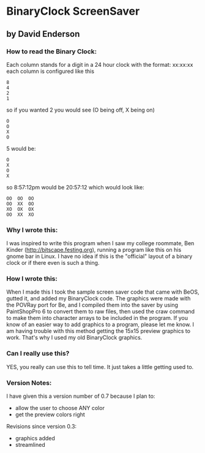 
# BinaryClock ScreenSaver

## by David Enderson

### How to read the Binary Clock:

Each column stands for a digit in a 24 hour clock with the format: xx:xx:xx
each column is configured like this
```
8
4
2
1
```

so if you wanted 2 you would see  (O being off, X being on)
```
O
O
X
O
```
5 would be:
```
O
X
O
X
```
so 8:57:12pm would be 20:57:12 which would look like:
```
OO	OO	OO
OO	XX	OO
XO	OX	OX
OO	XX	XO
```

### Why I wrote this:

I was inspired to write this program when I saw my college roommate, Ben Kinder (http://bitscape.festing.org), running a program like this on his gnome bar in Linux.  I have no idea if this is the "official" layout of a binary clock or if there even is such a thing.


### How I wrote this:

When I made this I took the sample screen saver code that came with BeOS, gutted it, and added my BinaryClock code.  The graphics were made with the POVRay port for Be, and I compiled them into the saver by using PaintShopPro 6 to convert them to raw files, then used the craw command to make them into character arrays to be included in the program.  If you know of an easier way to add graphics to a program, please let me know.  I am having trouble with this method getting the 15x15 preview graphics to work.  That's why I used my old BinaryClock graphics.


### Can I really use this?

YES, you really can use this to tell time.  It just takes a little getting used to.


### Version Notes:

I have given this a version number of 0.7 because I plan to:
* allow the user to choose ANY color
* get the preview colors right

Revisions since version 0.3:
* graphics added
* streamlined
